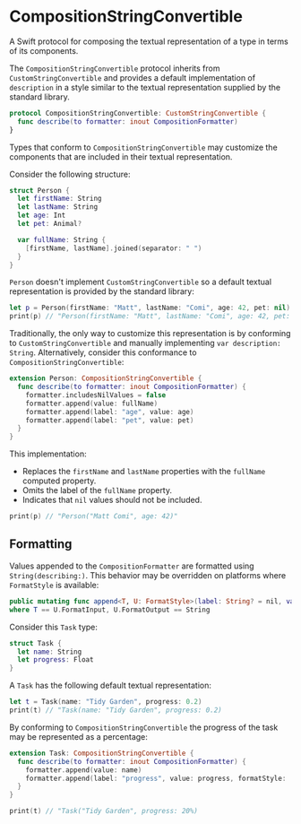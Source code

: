# CompositionStringConvertible
A Swift protocol for composing the textual representation of a type in terms of its components.

The `CompositionStringConvertible` protocol inherits from `CustomStringConvertible` and provides a default implementation of `description` in a style similar to the textual representation supplied by the standard library.

```swift
protocol CompositionStringConvertible: CustomStringConvertible {
  func describe(to formatter: inout CompositionFormatter)
}
```

Types that conform to `CompositionStringConvertible` may customize the components that are included in their textual representation. 

Consider the following structure:

```swift
struct Person {
  let firstName: String
  let lastName: String
  let age: Int
  let pet: Animal?

  var fullName: String {
    [firstName, lastName].joined(separator: " ")
  }
}
```

`Person` doesn't implement `CustomStringConvertible` so a default textual representation is provided by the standard library:

```swift
let p = Person(firstName: "Matt", lastName: "Comi", age: 42, pet: nil)
print(p) // "Person(firstName: "Matt", lastName: "Comi", age: 42, pet: nil)"
```

Traditionally, the only way to customize this representation is by conforming to `CustomStringConvertible` and manually implementing `var description: String`. Alternatively, consider this conformance to `CompositionStringConvertible`:

```swift
extension Person: CompositionStringConvertible {
  func describe(to formatter: inout CompositionFormatter) {
    formatter.includesNilValues = false
    formatter.append(value: fullName)
    formatter.append(label: "age", value: age)
    formatter.append(label: "pet", value: pet)
  }
}
```

This implementation:

* Replaces the `firstName` and `lastName` properties with the `fullName` computed property.
* Omits the label of the `fullName` property.
* Indicates that `nil` values should not be included.

```swift
print(p) // "Person("Matt Comi", age: 42)"
```

## Formatting

Values appended to the `CompositionFormatter` are formatted using `String(describing:)`. This behavior may be overridden on platforms where `FormatStyle` is available:

```swift
public mutating func append<T, U: FormatStyle>(label: String? = nil, value: T?, formatStyle: U)
where T == U.FormatInput, U.FormatOutput == String
```

Consider this `Task` type:

```swift
struct Task {
  let name: String
  let progress: Float
}
```

A `Task` has the following default textual representation:

```swift 
let t = Task(name: "Tidy Garden", progress: 0.2)
print(t) // "Task(name: "Tidy Garden", progress: 0.2) 
```

By conforming to `CompositionStringConvertible` the progress of the task may be represented as a percentage: 

```swift
extension Task: CompositionStringConvertible {
  func describe(to formatter: inout CompositionFormatter) {
    formatter.append(value: name)
    formatter.append(label: "progress", value: progress, formatStyle: .percent)
  }
}

print(t) // "Task("Tidy Garden", progress: 20%)
```
